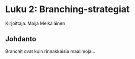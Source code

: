 # Luku 2: Branching-strategiat
Kirjoittaja: Maija Meikäläinen

## Johdanto
Branchit ovat kuin rinnakkaisia maailmoja...
